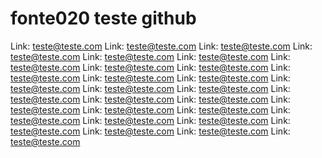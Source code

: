 # fonte020 teste github

Link: teste@teste.com
Link: teste@teste.com
Link: teste@teste.com
Link: teste@teste.com
Link: teste@teste.com
Link: teste@teste.com
Link: teste@teste.com
Link: teste@teste.com
Link: teste@teste.com
Link: teste@teste.com
Link: teste@teste.com
Link: teste@teste.com
Link: teste@teste.com
Link: teste@teste.com
Link: teste@teste.com
Link: teste@teste.com
Link: teste@teste.com
Link: teste@teste.com
Link: teste@teste.com
Link: teste@teste.com
Link: teste@teste.com
Link: teste@teste.com
Link: teste@teste.com
Link: teste@teste.com
Link: teste@teste.com
Link: teste@teste.com
Link: teste@teste.com
Link: teste@teste.com
